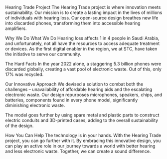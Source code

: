 Hearing Trade Project
The Hearing Trade project is where innovation meets sustainability. Our mission is to create a lasting impact in the lives of millions of individuals with hearing loss. Our open-source design breathes new life into discarded phones, transforming them into accessible hearing amplifiers.

Why We Do What We Do
Hearing loss affects 1 in 4 people in Saudi Arabia, and unfortunately, not all have the resources to access adequate treatment or devices. As the first digital enabler in the region, we at STC, have taken the initiative to serve our community.

The Hard Facts
In the year 2022 alone, a staggering 5.3 billion phones were discarded globally, creating a vast pool of electronic waste. Out of this, only 17% was recycled.

Our Innovative Approach
We devised a solution to combat both the challenges – unavailability of affordable hearing aids and the escalating electronic waste. Our design repurposes microphones, speakers, chips, and batteries, components found in every phone model, significantly diminishing electronic waste.

The model goes further by using spare metal and plastic parts to construct electric conduits and 3D-printed cases, adding to the overall sustainability of the design.

How You Can Help
The technology is in your hands. With the Hearing Trade project, you can go further with it. By embracing this innovative design, you can play an active role in our journey towards a world with better hearing and less electronic waste. Together, we can create a sound difference.
